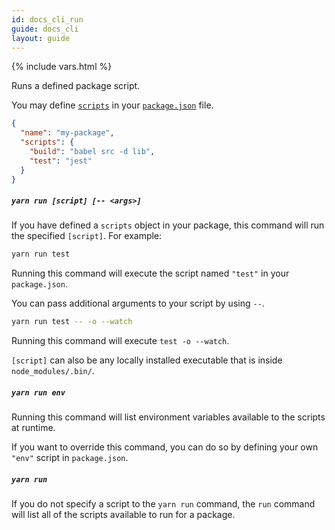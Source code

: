 ```yaml
---
id: docs_cli_run
guide: docs_cli
layout: guide
---
```


{% include vars.html %}

<p class="lead">Runs a defined package script.</p>

You may define [`scripts`]({{url_base}}/docs/package-json#toc-scripts) in your
[`package.json`]({{url_base}}/docs/package-json) file.

```json
{
  "name": "my-package",
  "scripts": {
    "build": "babel src -d lib",
    "test": "jest"
  }
}
```

##### `yarn run [script] [-- <args>]` <a class="toc" id="toc-yarn-run-script" href="#toc-yarn-run-script"></a>

If you have defined a `scripts` object in your package, this command will run
the specified `[script]`. For example:

```sh
yarn run test
```

Running this command will execute the script named `"test"` in your
`package.json`.

You can pass additional arguments to your script by using `--`.

```sh
yarn run test -- -o --watch
```

Running this command will execute `test -o --watch`.

`[script]` can also be any locally installed executable that is inside `node_modules/.bin/`.

##### `yarn run env` <a class="toc" id="toc-yarn-run-env" href="#toc-yarn-run-env"></a>

Running this command will list environment variables available to the scripts at runtime.

If you want to override this command, you can do so by defining your own `"env"` script in `package.json`.

##### `yarn run` <a class="toc" id="toc-yarn-run" href="#toc-yarn-run"></a>

If you do not specify a script to the `yarn run` command, the `run` command
will list all of the scripts available to run for a package.

